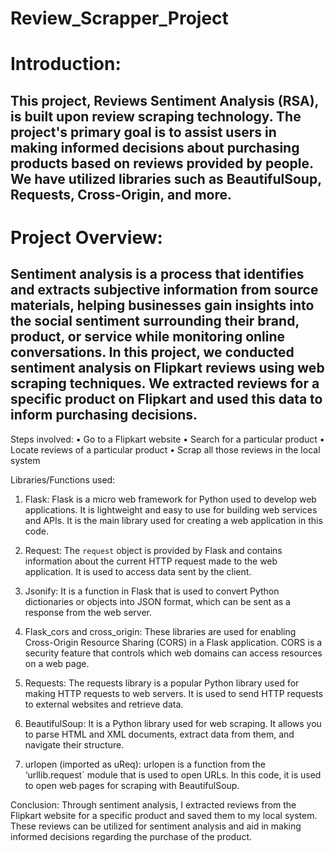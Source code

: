 # Review_Scrapper_Project

# Introduction:
## This project, Reviews Sentiment Analysis (RSA), is built upon review scraping technology. The project's primary goal is to assist users in making informed decisions about purchasing products based on reviews provided by people. We have utilized libraries such as BeautifulSoup, Requests, Cross-Origin, and more.

# Project Overview:
## Sentiment analysis is a process that identifies and extracts subjective information from source materials, helping businesses gain insights into the social sentiment surrounding their brand, product, or service while monitoring online conversations. In this project, we conducted sentiment analysis on Flipkart reviews using web scraping techniques. We extracted reviews for a specific product on Flipkart and used this data to inform purchasing decisions.

Steps involved:
•	Go to a Flipkart website
•	Search for a particular product
•	Locate reviews of a particular product
•	Scrap all those reviews in the local system

Libraries/Functions used:
1.	Flask: Flask is a micro web framework for Python used to develop web applications. It is lightweight and easy to use for building web services and APIs. It is the main library used for creating a web application in this code.

2.	Request: The `request` object is provided by Flask and contains information about the current HTTP request made to the web application. It is used to access data sent by the client.

3.	Jsonify: It is a function in Flask that is used to convert Python dictionaries or objects into JSON format, which can be sent as a response from the web server.


4.	Flask_cors and cross_origin: These libraries are used for enabling Cross-Origin Resource Sharing (CORS) in a Flask application. CORS is a security feature that controls which web domains can access resources on a web page.

5.	Requests: The requests library is a popular Python library used for making HTTP requests to web servers. It is used to send HTTP requests to external websites and retrieve data.


6.	BeautifulSoup: It is a Python library used for web scraping. It allows you to parse HTML and XML documents, extract data from them, and navigate their structure.

7.	urlopen (imported as uReq): urlopen is a function from the ‘urllib.request` module that is used to open URLs. In this code, it is used to open web pages for scraping with BeautifulSoup.


Conclusion:
Through sentiment analysis, I extracted reviews from the Flipkart website for a specific product and saved them to my local system. These reviews can be utilized for sentiment analysis and aid in making informed decisions regarding the purchase of the product.
